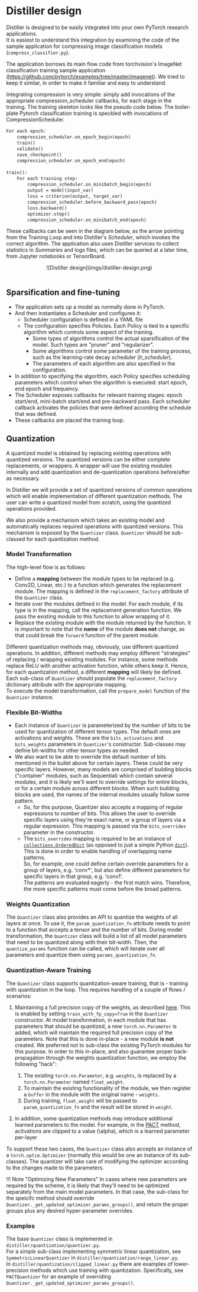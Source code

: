 # Distiller design

Distiller is designed to be easily integrated into your own PyTorch research applications.<br>
It is easiest to understand this integration by examining the code of the sample application for compressing image classification models (```compress_classifier.py```).<br>

The application borrows its main flow code from torchvision's ImageNet classification training sample application (https://github.com/pytorch/examples/tree/master/imagenet). We tried to keep it similar, in order to make it familiar and easy to understand.

Integrating compression is very simple: simply add invocations of the appropriate compression_scheduler callbacks, for each stage in the training.  The training skeleton looks like the pseudo code below.  The boiler-plate Pytorch classification training is speckled with invocations of CompressionScheduler.

```
For each epoch:
    compression_scheduler.on_epoch_begin(epoch)
    train()
    validate()
    save_checkpoint()
    compression_scheduler.on_epoch_end(epoch)

train():
    For each training step:
        compression_scheduler.on_minibatch_begin(epoch)
        output = model(input_var)
        loss = criterion(output, target_var)
        compression_scheduler.before_backward_pass(epoch)
        loss.backward()
        optimizer.step()
        compression_scheduler.on_minibatch_end(epoch)
```

These callbacks can be seen in the diagram below, as the arrow pointing from the Training Loop and into Distiller's *Scheduler*, which invokes the correct algorithm.  The application also uses Distiller services to collect statistics in *Summaries* and logs files, which can be queried at a later time, from Jupyter notebooks or TensorBoard.

<center>![Distiller design](imgs/distiller-design.png)</center><br>

## Sparsification and fine-tuning
- The application sets up a model as normally done in PyTorch.
- And then instantiates a Scheduler and configures it:
    * Scheduler configuration is defined in a YAML file
    * The configuration specifies Policies. Each Policy is tied to a specific algorithm which controls some aspect of the training.
        * Some types of algorithms control the actual sparsification of the model. Such types are "pruner" and "regularizer".
        * Some algorithms control some parameter of the training process, such as the learning-rate decay scheduler (*lr_scheduler*).
        * The parameters of each algorithm are also specified in the configuration.
- In addition to specifying the algorithm, each Policy specifies scheduling parameters which control when the algorithm is executed: start epoch, end epoch and frequency.
- The Scheduler exposes callbacks for relevant training stages: epoch start/end, mini-batch start/end and pre-backward pass. Each scheduler callback activates the policies that were defined according the schedule that was defined.
- These callbacks are placed the training loop.

## Quantization
A quantized model is obtained by replacing existing operations with quantized versions. The quantized versions can be either complete replacements, or wrappers. A wrapper will use the existing modules internally and add quantization and de-quantization operations before/after as necessary.

In Distiller we will provide a set of quantized versions of common operations which will enable implementation of different quantization methods. The user can write a quantized model from scratch, using the quantized operations provided.

We also provide a mechanism which takes an existing model and automatically replaces required operations with quantized versions. This mechanism is exposed by the `Quantizer` class. `Quantizer` should be sub-classed for each quantization method.

### Model Transformation

The high-level flow is as follows:

- Define a **mapping** between the module types to be replaced (e.g. Conv2D, Linear, etc.) to a function which generates the replacement module. The mapping is defined in the `replacement_factory` attribute of the `Quantizer` class.
- Iterate over the modules defined in the model. For each module, if its type is in the mapping, call the replacement generation function. We pass the existing module to this function to allow wrapping of it.
- Replace the existing module with the module returned by the function. It is important to note that the **name** of the module **does not** change, as that could break the `forward` function of the parent module.

Different quantization methods may, obviously, use different quantized operations. In addition, different methods may employ different "strategies" of replacing / wrapping existing modules. For instance, some methods replace ReLU with another activation function, while others keep it. Hence, for each quantization method, a different **mapping** will likely be defined.  
Each sub-class of `Quantizer` should populate the `replacement_factory` dictionary attribute with the appropriate mapping.  
To execute the model transformation, call the `prepare_model` function of the `Quantizer` instance.

### Flexible Bit-Widths

- Each instance of `Quantizer` is parameterized by the number of bits to be used for quantization of different tensor types. The default ones are activations and weights. These are the `bits_activations` and `bits_weights` parameters in `Quantizer`'s constructor. Sub-classes may define bit-widths for other tensor types as needed.
- We also want to be able to override the default number of bits mentioned in the bullet above for certain layers. These could be very specific layers. However, many models are comprised of building blocks ("container" modules, such as Sequential) which contain several modules, and it is likely we'll want to override settings for entire blocks, or for a certain module across different blocks. When such building blocks are used, the names of the internal modules usually follow some pattern.
   - So, for this purpose, Quantizer also accepts a mapping of regular expressions to number of bits. This allows the user to override specific layers using they're exact name, or a group of layers via a regular expression. This mapping is passed via the `bits_overrides` parameter in the constructor.
   - The `bits_overrides` mapping is required to be an instance of [`collections.OrderedDict`](https://docs.python.org/3.5/library/collections.html#collections.OrderedDict) (as opposed to just a simple Python [`dict`](https://docs.python.org/3.5/library/stdtypes.html#dict)). This is done in order to enable handling of overlapping name patterns.  
     So, for example, one could define certain override parameters for a group of layers, e.g. 'conv*', but also define different parameters for specific layers in that group, e.g. 'conv1'.  
     The patterns are evaluated eagerly - the first match wins. Therefore, the more specific patterns must come before the broad patterns.

### Weights Quantization

The `Quantizer` class also provides an API to quantize the weights of all layers at once. To use it, the `param_quantization_fn` attribute needs to point to a function that accepts a tensor and the number of bits. During model transformation, the `Quantizer` class will build a list of all model parameters that need to be quantized along with their bit-width. Then, the `quantize_params` function can be called, which will iterate over all parameters and quantize them using `params_quantization_fn`.

### Quantization-Aware Training

The `Quantizer` class supports quantization-aware training, that is - training with quantization in the loop. This requires handling of a couple of flows / scenarios:

1. Maintaining a full precision copy of the weights, as described [here](quantization.md#quantization-aware-training). This is enabled by setting `train_with_fp_copy=True` in the `Quantizer` constructor. At model transformation, in each module that has parameters that should be quantized, a new `torch.nn.Parameter` is added, which will maintain the required full precision copy of the parameters. Note that this is done in-place - a new module **is not** created. We preferred not to sub-class the existing PyTorch modules for this purpose. In order to this in-place, and also guarantee proper back-propagation through the weights quantization function, we employ the following "hack": 

    1. The existing `torch.nn.Parameter`, e.g. `weights`, is replaced by a `torch.nn.Parameter` named `float_weight`.
    2. To maintain the existing functionality of the module, we then register a `buffer` in the module with the original name - `weights`.
    3. During training, `float_weight` will be passed to `param_quantization_fn` and the result will be stored in `weight`.

2. In addition, some quantization methods may introduce additional learned parameters to the model. For example, in the [PACT](algo_quantization.md#PACT) method, acitvations are clipped to a value \(\alpha\), which is a learned parameter per-layer

To support these two cases, the `Quantizer` class also accepts an instance of a `torch.optim.Optimizer` (normally this would be one an instance of its sub-classes). The quantizer will take care of modifying the optimizer according to the changes made to the parameters.   

!!! Note "Optimizing New Parameters"
    In cases where new parameters are required by the scheme, it is likely that they'll need to be optimized separately from the main model parameters. In that case, the sub-class for the speicifc method should override `Quantizer._get_updated_optimizer_params_groups()`, and return the proper groups plus any desired hyper-parameter overrides.

### Examples

The base `Quantizer` class is implemented in `distiller/quantization/quantizer.py`.  
For a simple sub-class implementing symmetric linear quantization, see `SymmetricLinearQuantizer` in `distiller/quantization/range_linear.py`.  
In `distiller/quantization/clipped_linear.py` there are examples of lower-precision methods which use training with quantization. Specifically, see `PACTQuantizer` for an example of overriding `Quantizer._get_updated_optimizer_params_groups()`.
